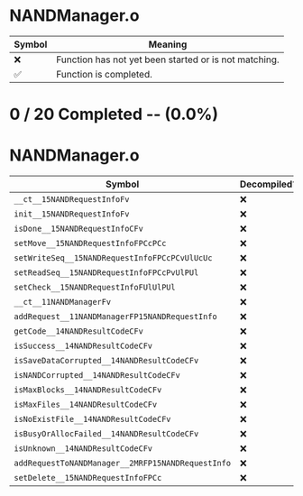 # NANDManager.o
| Symbol | Meaning 
| ------------- | ------------- 
| :x: | Function has not yet been started or is not matching. 
| :white_check_mark: | Function is completed. 


# 0 / 20 Completed -- (0.0%)
# NANDManager.o
| Symbol | Decompiled? |
| ------------- | ------------- |
| `__ct__15NANDRequestInfoFv` | :x: |
| `init__15NANDRequestInfoFv` | :x: |
| `isDone__15NANDRequestInfoCFv` | :x: |
| `setMove__15NANDRequestInfoFPCcPCc` | :x: |
| `setWriteSeq__15NANDRequestInfoFPCcPCvUlUcUc` | :x: |
| `setReadSeq__15NANDRequestInfoFPCcPvUlPUl` | :x: |
| `setCheck__15NANDRequestInfoFUlUlPUl` | :x: |
| `__ct__11NANDManagerFv` | :x: |
| `addRequest__11NANDManagerFP15NANDRequestInfo` | :x: |
| `getCode__14NANDResultCodeCFv` | :x: |
| `isSuccess__14NANDResultCodeCFv` | :x: |
| `isSaveDataCorrupted__14NANDResultCodeCFv` | :x: |
| `isNANDCorrupted__14NANDResultCodeCFv` | :x: |
| `isMaxBlocks__14NANDResultCodeCFv` | :x: |
| `isMaxFiles__14NANDResultCodeCFv` | :x: |
| `isNoExistFile__14NANDResultCodeCFv` | :x: |
| `isBusyOrAllocFailed__14NANDResultCodeCFv` | :x: |
| `isUnknown__14NANDResultCodeCFv` | :x: |
| `addRequestToNANDManager__2MRFP15NANDRequestInfo` | :x: |
| `setDelete__15NANDRequestInfoFPCc` | :x: |
